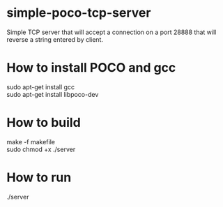 # simple-poco-tcp-server
Simple TCP server that will accept a connection on a port 28888 that will reverse a string entered by client.
# How to install POCO and gcc 
sudo apt-get install gcc<br />
sudo apt-get install libpoco-dev
# How to build
make -f makefile<br />
sudo chmod +x ./server
# How to run
./server

